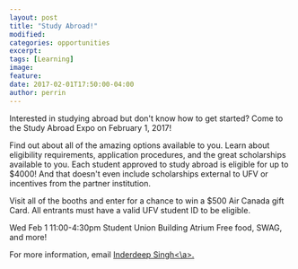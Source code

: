 ```yaml
---
layout: post
title: "Study Abroad!"
modified:
categories: opportunities
excerpt:
tags: [Learning]
image: 
feature: 
date: 2017-02-01T17:50:00-04:00
author: perrin
---
```


Interested in studying abroad but don't know how to get started? Come to the Study Abroad Expo on February 1, 2017!

Find out about all of the amazing options available to you. Learn about eligibility requirements, application procedures, and the great scholarships available to you. Each student approved to study abroad is eligible for up to $4000! And that doesn't even include scholarships external to UFV or incentives from the partner institution.

Visit all of the booths and enter for a chance to win a $500 Air Canada gift Card. All entrants must have a valid UFV student ID to be eligible.

Wed Feb 1
11:00-4:30pm
Student Union Building Atrium
Free food, SWAG, and more!

For more information, email <a href="mailto:studyabroad@ufv.ca">Inderdeep Singh<\a>.
